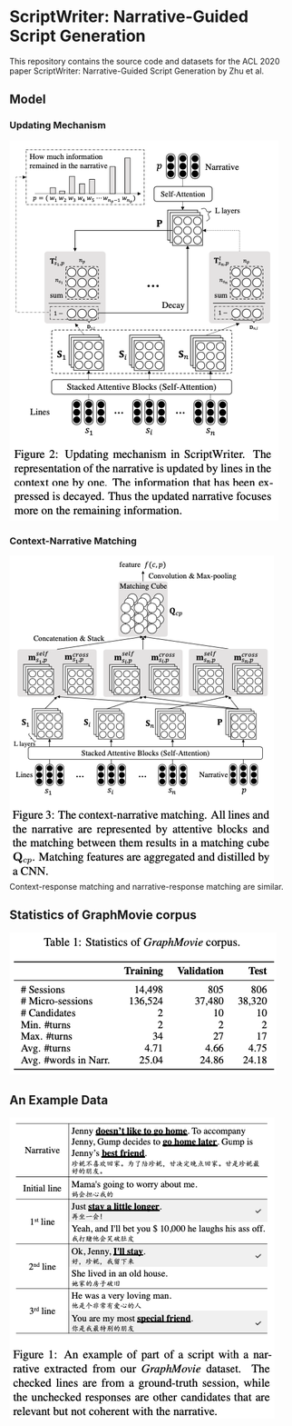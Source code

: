 # ScriptWriter: Narrative-Guided Script Generation

This repository contains the source code and datasets for the ACL 2020 paper ScriptWriter: Narrative-Guided Script Generation by Zhu et al. <br>

## Model

### Updating Mechanism
<img src="image/update.png">

### Context-Narrative Matching
<img src="image/matching.png">
Context-response matching and narrative-response matching are similar.

## Statistics of GraphMovie corpus
<img src="image/statistics.png">

## An Example Data
<img src="image/example.png">
